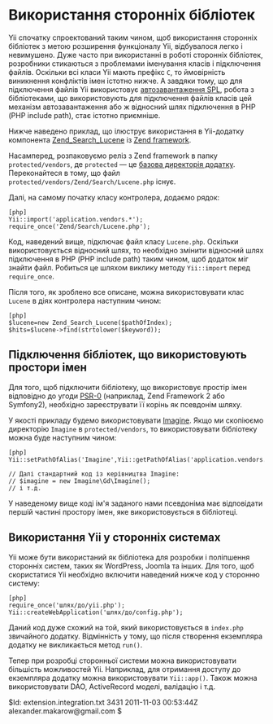 ﻿Використання сторонніх бібліотек
================================

Yii спочатку спроектований таким чином, щоб використання сторонніх бібліотек з метою розширення функціоналу Yii, відбувалося легко і невимушено. Дуже часто при використанні в роботі сторонніх бібліотек, розробники стикаються з проблемами іменування класів і підключення файлів. Оскільки всі класи Yii мають префікс `C`, то ймовірність виникнення конфліктів імен істотно нижче. А завдяки тому, що для підключення файлів Yii використовує [автозавантаження SPL](http://php.net/manual/en/function.spl-autoload.php), робота з бібліотеками, що використовують для підключення файлів класів цей механізм автозавантаження або ж відносний шлях підключення в РНР (PHP include path), стає істотно приємніше.

Нижче наведено приклад, що ілюструє використання в Yii-додатку компонента
[Zend_Search_Lucene](http://www.zendframework.com/manual/en/zend.search.lucene.html) із [Zend framework](http://www.zendframework.com).

Насамперед, розпаковуємо реліз з Zend framework в папку `protected/vendors`, де `protected` — це [базова директорія додатку](/doc/guide/basics.application#application-base-directory). Переконайтеся в тому, що файл `protected/vendors/Zend/Search/Lucene.php` існує.

Далі, на самому початку класу контролера, додаємо рядок:

~~~
[php]
Yii::import('application.vendors.*');
require_once('Zend/Search/Lucene.php');
~~~

Код, наведений вище, підключає файл класу `Lucene.php`. Оскільки використовується відносний шлях, то необхідно змінити відносний шлях підключення в РНР (PHP include path) таким чином, щоб додаток міг знайти файл. Робиться це шляхом виклику методу `Yii::import` перед `require_once`.

Після того, як зроблено все описане, можна використовувати клас `Lucene` в діях контролера наступним чином:

~~~
[php]
$lucene=new Zend_Search_Lucene($pathOfIndex);
$hits=$lucene->find(strtolower($keyword));
~~~

Підключення бібліотек, що використовують простори імен
------------------------------------------------------

Для того, щоб підключити бібліотеку, що використовує простір імен відповідно до угоди [PSR-0](https://github.com/php-fig/fig-standards/blob/master/accepted/PSR-0.md) (наприклад, Zend Framework 2 або Symfony2), необхідно зареєструвати її корінь як псевдонім шляху.

У якості прикладу будемо використовувати [Imagine](https://github.com/avalanche123/Imagine). Якщо ми скопіюємо директорію `Imagine` в `protected/vendors`, то використовувати бібліотеку можна буде наступним чином:

~~~
[php]
Yii::setPathOfAlias('Imagine',Yii::getPathOfAlias('application.vendors.Imagine'));

// Далі стандартний код із керівництва Imagine:
// $imagine = new Imagine\Gd\Imagine();
// і т.д.
~~~

У наведеному вище коді ім'я заданого нами псевдоніма має відповідати першій частині простору імен, яке використовується в бібліотеці.

Використання Yii у сторонніх системах
-------------------------------------

Yii може бути використаний як бібліотека для розробки і поліпшення сторонніх систем, таких як WordPress, Joomla та інших. Для того, щоб скористатися Yii необхідно включити наведений нижче код у сторонню систему:

~~~
[php]
require_once('шлях/до/yii.php');
Yii::createWebApplication('шлях/до/config.php');
~~~

Даний код дуже схожий на той, який використовується в `index.php` звичайного додатку. Відмінність у тому, що після створення екземпляра додатку не викликається метод `run()`.

Тепер при розробці сторонньої системи можна використовувати більшість можливостей Yii. Наприклад, для отримання доступу до екземпляра додатку можна використовувати `Yii::app()`. Також можна використовувати DAO, ActiveRecord моделі, валідацію і т.д.

<div class="revision">$Id: extension.integration.txt 3431 2011-11-03 00:53:44Z alexander.makarow@gmail.com $</div>